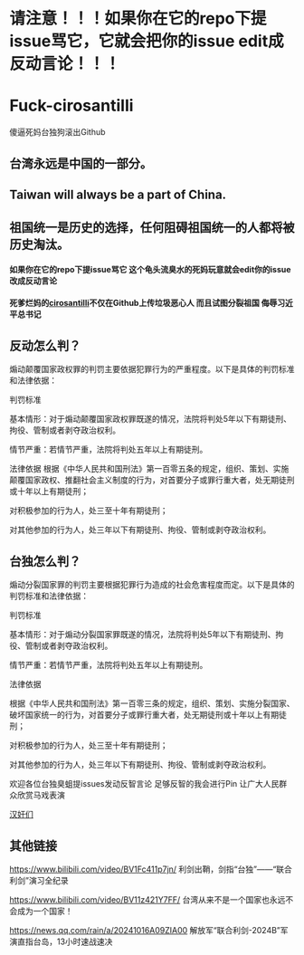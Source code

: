 # 请注意！！！如果你在它的repo下提issue骂它，它就会把你的issue edit成反动言论！！！
# Fuck-cirosantilli
傻逼死妈台独狗滚出Github

## 台湾永远是中国的一部分。

## Taiwan will always be a part of China.

## 祖国统一是历史的选择，任何阻碍祖国统一的人都将被历史淘汰。

#### 如果你在它的repo下提issue骂它 这个龟头流臭水的死妈玩意就会edit你的issue改成反动言论

#### 死爹烂妈的[cirosantilli](./etc.md)不仅在Github上传垃圾恶心人 而且试图分裂祖国 侮辱习近平总书记

## 反动怎么判？

煽动颠覆国家政权罪的判罚主要依据犯罪行为的严重程度。以下是具体的判罚标准和法律依据：

判罚标准

基本情形：对于煽动颠覆国家政权罪既遂的情况，法院将判处5年以下有期徒刑、拘役、管制或者剥夺政治权利。

情节严重：若情节严重，法院将判处五年以上有期徒刑。

法律依据
根据《中华人民共和国刑法》第一百零五条的规定，组织、策划、实施颠覆国家政权、推翻社会主义制度的行为，对首要分子或罪行重大者，处无期徒刑或十年以上有期徒刑；

对积极参加的行为人，处三至十年有期徒刑；

对其他参加的行为人，处三年以下有期徒刑、拘役、管制或剥夺政治权利。

## 台独怎么判？

煽动分裂国家罪的判罚主要根据犯罪行为造成的社会危害程度而定。以下是具体的判罚标准和法律依据：

判罚标准

基本情形：对于煽动分裂国家罪既遂的情况，法院将判处5年以下有期徒刑、拘役、管制或者剥夺政治权利。

情节严重：若情节严重，法院将判处五年以上有期徒刑。

法律依据

根据《中华人民共和国刑法》第一百零三条的规定，组织、策划、实施分裂国家、破坏国家统一的行为，对首要分子或罪行重大者，处无期徒刑或十年以上有期徒刑；

对积极参加的行为人，处三至十年有期徒刑；

对其他参加的行为人，处三年以下有期徒刑、拘役、管制或剥夺政治权利。

欢迎各位台独臭蛆提issues发动反智言论 足够反智的我会进行Pin 让广大人民群众欣赏马戏表演

[汉奸们](./汉奸/hj.md)

## 其他链接

https://www.bilibili.com/video/BV1Fc411p7jn/     利剑出鞘，剑指“台独”——“联合利剑”演习全纪录

https://www.bilibili.com/video/BV11z421Y7FF/     台湾从来不是一个国家也永远不会成为一个国家！

https://news.qq.com/rain/a/20241016A09ZIA00      解放军“联合利剑-2024B”军演直指台岛，13小时速战速决
